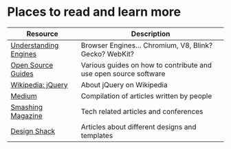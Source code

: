 # Places to read and learn more

| Resource                                                                                                         | Description                                                      |
| ---------------------------------------------------------------------------------------------------------------- | ---------------------------------------------------------------- |
| [Understanding Engines](https://medium.com/@jonbiro/browser-engines-chromium-v8-blink-gecko-webkit-98d6b0490968) | Browser Engines… Chromium, V8, Blink? Gecko? WebKit?             |
| [Open Source Guides](https://opensource.guide/)                                                                  | Various guides on how to contribute and use open source software |
| [Wikipedia: jQuery](https://en.wikipedia.org/wiki/JQuery)                                                        | About jQuery on Wikipedia                                        |
| [Medium](https://medium.com/)                                                                                    | Compilation of articles written by people                        |
| [Smashing Magazine](https://www.smashingmagazine.com/)                                                           | Tech related articles and conferences                            |
| [Design Shack](https://designshack.net/)                                                                         | Articles about different designs and templates                   |
